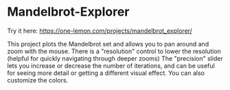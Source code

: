 # Mandelbrot-Explorer

Try it here: https://one-lemon.com/projects/mandelbrot_explorer/

This project plots the Mandelbrot set and allows you to pan around and zoom with the mouse.
There is a "resolution" control to lower the resolution (helpful for quickly navigating through deeper zooms)
The "precision" slider lets you increase or decrease the number of iterations, and can be useful for seeing more detail or getting a different visual effect.
You can also customize the colors.
